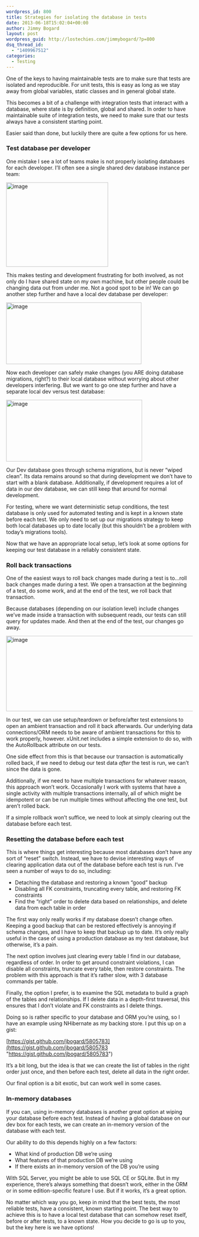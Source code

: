 ```yaml
---
wordpress_id: 800
title: Strategies for isolating the database in tests
date: 2013-06-18T15:02:04+00:00
author: Jimmy Bogard
layout: post
wordpress_guid: http://lostechies.com/jimmybogard/?p=800
dsq_thread_id:
  - "1409967512"
categories:
  - Testing
---
```

One of the keys to having maintainable tests are to make sure that tests are isolated and reproducible. For unit tests, this is easy as long as we stay away from global variables, static classes and in general global state.

This becomes a bit of a challenge with integration tests that interact with a database, where state is by definition, global and shared. In order to have maintainable suite of integration tests, we need to make sure that our tests always have a consistent starting point.

Easier said than done, but luckily there are quite a few options for us here.

### Test database per developer

One mistake I see a lot of teams make is not properly isolating databases for each developer. I’ll often see a single shared dev database instance per team:

[<img title="image" style="border-top: 0px; border-right: 0px; background-image: none; border-bottom: 0px; padding-top: 0px; padding-left: 0px; border-left: 0px; display: inline; padding-right: 0px" border="0" alt="image" src="http://lostechies.com/content/jimmybogard/uploads/2013/06/image_thumb2.png" width="275" height="227" />](http://lostechies.com/content/jimmybogard/uploads/2013/06/image2.png)

This makes testing and development frustrating for both involved, as not only do I have shared state on my own machine, but other people could be changing data out from under me. Not a good spot to be in! We can go another step further and have a local dev database per developer:

[<img title="image" style="border-top: 0px; border-right: 0px; background-image: none; border-bottom: 0px; padding-top: 0px; padding-left: 0px; border-left: 0px; display: inline; padding-right: 0px" border="0" alt="image" src="http://lostechies.com/content/jimmybogard/uploads/2013/06/image_thumb3.png" width="365" height="166" />](http://lostechies.com/content/jimmybogard/uploads/2013/06/image3.png)

Now each developer can safely make changes (you ARE doing database migrations, right?) to their local database without worrying about other developers interfering. But we want to go one step further and have a separate local dev versus test database:

[<img title="image" style="border-top: 0px; border-right: 0px; background-image: none; border-bottom: 0px; padding-top: 0px; padding-left: 0px; border-left: 0px; display: inline; padding-right: 0px" border="0" alt="image" src="http://lostechies.com/content/jimmybogard/uploads/2013/06/image_thumb4.png" width="367" height="166" />](http://lostechies.com/content/jimmybogard/uploads/2013/06/image4.png)

Our Dev database goes through schema migrations, but is never “wiped clean”. Its data remains around so that during development we don’t have to start with a blank database. Additionally, if development requires a lot of data in our dev database, we can still keep that around for normal development.

For testing, where we want deterministic setup conditions, the test database is only used for automated testing and is kept in a known state before each test. We only need to set up our migrations strategy to keep both local databases up to date locally (but this shouldn’t be a problem with today’s migrations tools).

Now that we have an appropriate local setup, let’s look at some options for keeping our test database in a reliably consistent state.

### Roll back transactions

One of the easiest ways to roll back changes made during a test is to…roll back changes made during a test. We open a transaction at the beginning of a test, do some work, and at the end of the test, we roll back that transaction.

Because databases (depending on our isolation level) include changes we’ve made inside a transaction with subsequent reads, our tests can still query for updates made. And then at the end of the test, our changes go away.

[<img title="image" style="border-top: 0px; border-right: 0px; background-image: none; border-bottom: 0px; padding-top: 0px; padding-left: 0px; border-left: 0px; display: inline; padding-right: 0px" border="0" alt="image" src="http://lostechies.com/content/jimmybogard/uploads/2013/06/image_thumb5.png" width="571" height="203" />](http://lostechies.com/content/jimmybogard/uploads/2013/06/image5.png)

In our test, we can use setup/teardown or before/after test extensions to open an ambient transaction and roll it back afterwards. Our underlying data connections/ORM needs to be aware of ambient transactions for this to work properly, however. xUnit.net includes a simple extension to do so, with the AutoRollback attribute on our tests.

One side effect from this is that because our transaction is automatically rolled back, if we need to debug our test data _after_ the test is run, we can’t since the data is gone.

Additionally, if we need to have multiple transactions for whatever reason, this approach won’t work. Occasionally I work with systems that have a single activity with multiple transactions internally, all of which might be idempotent or can be run multiple times without affecting the one test, but aren’t rolled back.

If a simple rollback won’t suffice, we need to look at simply clearing out the database before each test.

### Resetting the database before each test

This is where things get interesting because most databases don’t have any sort of “reset” switch. Instead, we have to devise interesting ways of clearing application data out of the database before each test is run. I’ve seen a number of ways to do so, including:

  * Detaching the database and restoring a known “good” backup
  * Disabling all FK constraints, truncating every table, and restoring FK constraints
  * Find the “right” order to delete data based on relationships, and delete data from each table in order

The first way only really works if my database doesn’t change often. Keeping a good backup that can be restored effectively is annoying if schema changes, and I have to keep that backup up to date. It’s only really useful in the case of using a production database as my test database, but otherwise, it’s a pain.

The next option involves just clearing every table I find in our database, regardless of order. In order to get around constraint violations, I can disable all constraints, truncate every table, then restore constraints. The problem with this approach is that it’s rather slow, with 3 database commands per table.

Finally, the option I prefer, is to examine the SQL metadata to build a graph of the tables and relationships. If I delete data in a depth-first traversal, this ensures that I don’t violate and FK constraints as I delete things.

Doing so is rather specific to your database and ORM you’re using, so I have an example using NHibernate as my backing store. I put this up on a gist:

[https://gist.github.com/jbogard/5805783](https://gist.github.com/jbogard/5805783 "https://gist.github.com/jbogard/5805783")

It’s a bit long, but the idea is that we can create the list of tables in the right order just once, and then before each test, delete all data in the right order.

Our final option is a bit exotic, but can work well in some cases.

### 

### In-memory databases

If you can, using in-memory databases is another great option at wiping your database before each test. Instead of having a global database on our dev box for each tests, we can create an in-memory version of the database with each test.

Our ability to do this depends highly on a few factors:

  * What kind of production DB we’re using
  * What features of that production DB we’re using
  * If there exists an in-memory version of the DB you’re using

With SQL Server, you might be able to use SQL CE or SQLite. But in my experience, there’s always something that doesn’t work, either in the ORM or in some edition-specific feature I use. But if it works, it’s a great option.

No matter which way you go, keep in mind that the best tests, the most reliable tests, have a consistent, known starting point. The best way to achieve this is to have a local test database that can somehow reset itself, before or after tests, to a known state. How you decide to go is up to you, but the key here is we have options!